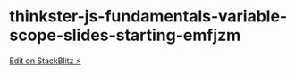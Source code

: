 # thinkster-js-fundamentals-variable-scope-slides-starting-emfjzm

[Edit on StackBlitz ⚡️](https://stackblitz.com/edit/thinkster-js-fundamentals-variable-scope-slides-starting-emfjzm)